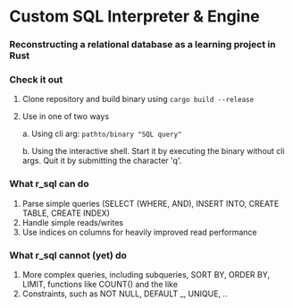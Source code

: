 # Custom SQL Interpreter & Engine

### Reconstructing a relational database as a learning project in Rust

### Check it out

1. Clone repository and build binary using `cargo build --release`
2. Use in one of two ways

    a. Using cli arg:
    `pathto/binary "SQL query"`

    b. Using the interactive shell. Start it by executing the binary without cli args. Quit it by submitting the character 'q'.

### What r_sql can do

1. Parse simple queries (SELECT (WHERE, AND), INSERT INTO, CREATE TABLE, CREATE INDEX)
2. Handle simple reads/writes
3. Use indices on columns for heavily improved read performance


### What r_sql cannot (yet) do

1. More complex queries, including subqueries, SORT BY, ORDER BY, LIMIT, functions like COUNT() and the like
2. Constraints, such as NOT NULL, DEFAULT \_, UNIQUE, ..

